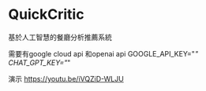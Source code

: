 # QuickCritic
基於人工智慧的餐廳分析推薦系統

需要有google cloud api 和openai api
GOOGLE_API_KEY="*"
CHAT_GPT_KEY="*"

演示
https://youtu.be/iVQZiD-WLJU
